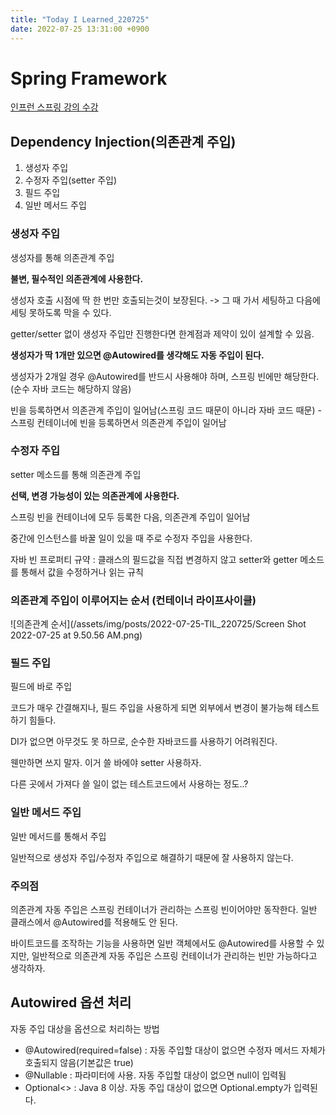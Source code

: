 ```yaml
---
title: "Today I Learned_220725"
date: 2022-07-25 13:31:00 +0900
---
```


# Spring Framework
[인프런 스프링 강의 수강](https://www.inflearn.com/course/%EC%8A%A4%ED%94%84%EB%A7%81-%ED%95%B5%EC%8B%AC-%EC%9B%90%EB%A6%AC-%EA%B8%B0%EB%B3%B8%ED%8E%B8/dashboard)

## Dependency Injection(의존관계 주입)
1. 생성자 주입
2. 수정자 주입(setter 주입)
3. 필드 주입
4. 일반 메서드 주입

### 생성자 주입
생성자를 통해 의존관계 주입

**불변, 필수적인 의존관계에 사용한다.**

생성자 호출 시점에 딱 한 번만 호출되는것이 보장된다. -> 그 때 가서 세팅하고 다음에 세팅 못하도록 막을 수 있다.

getter/setter 없이 생성자 주입만 진행한다면 한계점과 제약이 있이 설계할 수 있음.

**생성자가 딱 1개만 있으면 @Autowired를 생갹해도 자동 주입이 된다.**

생성자가 2개일 경우 @Autowired를 반드시 사용해야 하며, 스프링 빈에만 해당한다. (순수 자바 코드는 해당하지 않음)

빈을 등록하면서 의존관계 주입이 일어남(스프링 코드 때문이 아니라 자바 코드 때문) - 스프링 컨테이너에 빈을 등록하면서 의존관계 주입이 일어남

### 수정자 주입
setter 메소드를 통해 의존관계 주입

**선택, 변경 가능성이 있는 의존관계에 사용한다.**

스프링 빈을 컨테이너에 모두 등록한 다음, 의존관계 주입이 일어남

중간에 인스턴스를 바꿀 일이 있을 때 주로 수정자 주입을 사용한다.

자바 빈 프로퍼티 규약 : 클래스의 필드값을 직접 변경하지 않고 setter와 getter 메소드를 통해서 값을 수정하거나 읽는 규칙

### 의존관계 주입이 이루어지는 순서 (컨테이너 라이프사이클)
![의존관계 순서](/assets/img/posts/2022-07-25-TIL_220725/Screen Shot 2022-07-25 at 9.50.56 AM.png)

### 필드 주입
필드에 바로 주입

코드가 매우 간결해지나, 필드 주입을 사용하게 되면 외부에서 변경이 불가능해 테스트하기 힘들다.

DI가 없으면 아무것도 못 하므로, 순수한 자바코드를 사용하기 어려워진다.

웬만하면 쓰지 말자. 이거 쓸 바에야 setter 사용하자.

다른 곳에서 가져다 쓸 일이 없는 테스트코드에서 사용하는 정도..?

### 일반 메서드 주입
일반 메서드를 통해서 주입

일반적으로 생성자 주입/수정자 주입으로 해결하기 때문에 잘 사용하지 않는다.

### 주의점
의존관계 자동 주입은 스프링 컨테이너가 관리하는 스프링 빈이어야만 동작한다. 일반 클래스에서 @Autowired를 적용해도 안 된다.

바이트코드를 조작하는 기능을 사용하면 일반 객체에서도 @Autowired를 사용할 수 있지만, 일반적으로 의존관계 자동 주입은 스프링 컨테이너가 관리하는 빈만 가능하다고 생각하자.

## Autowired 옵션 처리
자동 주입 대상을 옵션으로 처리하는 방법
- @Autowired(required=false) : 자동 주입할 대상이 없으면 수정자 메서드 자체가 호출되지 않음(기본값은 true)
- @Nullable : 파라미터에 사용. 자동 주입할 대상이 없으면 null이 입력됨
- Optional<> : Java 8 이상. 자동 주입 대상이 없으면 Optional.empty가 입력된다.